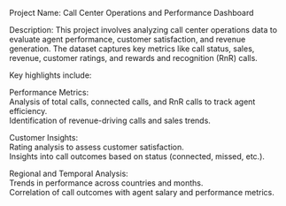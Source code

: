 Project Name:
Call Center Operations and Performance Dashboard

Description:
This project involves analyzing call center operations data to evaluate agent performance, customer satisfaction, and revenue generation. The dataset captures key metrics like call status, sales, revenue, customer ratings, and rewards and recognition (RnR) calls.<br>

Key highlights include:<br>

Performance Metrics:<br>
Analysis of total calls, connected calls, and RnR calls to track agent efficiency.<br>
Identification of revenue-driving calls and sales trends.<br>

Customer Insights:<br>
Rating analysis to assess customer satisfaction.<br>
Insights into call outcomes based on status (connected, missed, etc.).<br>

Regional and Temporal Analysis:<br>
Trends in performance across countries and months.<br>
Correlation of call outcomes with agent salary and performance metrics.<br>
